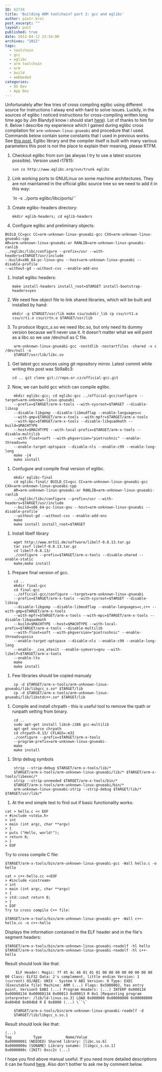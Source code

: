 ```yaml
---
ID: 62734
title: 'Building ARM toolchain? part 2: gcc and eglibc'
author: piotr.krol
post_excerpt: ""
layout: post
published: true
date: 2012-04-12 23:54:00
archives: "2012"
tags:
  - toolchain
  - gcc
  - eglibc
  - arm toolchain
  - arm
  - build
  - embbeded
categories:
  - OS Dev
  - App Dev
---
```

Unfortunately after few tries of cross compiling eglibc using different source
for instructions I alway end with hard to solve issues. Luckily, in the sources
of eglibc I noticed instructions for cross-compiling written long time ago by
Jim Blandy(I know i should start [here][1]). Lot of thanks to him for it. Below
I describe my experience which I gained during eglibc cross compilation for
`arm-unknown-linux-gnueabi` and procedure that I used. Commands below contain
some constants that I used in previous works. See [this post.][2] Eglibc library
and the compiler itself is built with many various parameters this post is not
the place to explain their meaning, please RTFM.

1.  Checkout eglibc from svn (as alwyas I try to use a latest sources possible). Version used r17815:

    `svn co http://www.eglibc.org/svn/trunk eglibc`


1.  Link working ports to GNU/Linux on some machine architectures. They are not maintained in the official glibc source tree so we need to add it in this way:

    `ln -s ../ports eglibc/libc/ports/``


1.  Create eglibc-headers directory:

    `mkdir eglib-headers; cd eglib-headers`


1.  Configure eglibc and preliminary objects:

```
BUILD_CC=gcc CC=arm-unknown-linux-gnueabi-gcc CXX=arm-unknown-linux-gnueabi-cpp
AR=arm-unknown-linux-gnueabi-ar RANLIB=arm-unknown-linux-gnueabi-ranlib
../eglibc/libc/configure --prefix=/usr --with-headers=$TARGET/usr/include
--build=x86_64-pc-linux-gnu --host=arm-unknown-linux-gnueabi --disable-profile
--without-gd --without-cvs --enable-add-ons
```

1.  Install eglibc headers:

    `make install-headers install_root=$TARGET install-bootstrap-headers=yes`


1.  We need few object file to link shared libraries, which will be built and installed by hand:

    `mkdir -p $TARGET/usr/lib make csu/subdir_lib cp csu/crt1.o csu/crti.o csu/crtn.o $TARGET/usr/lib`


1.  To produce libgcc_s.so we need libc.so, but only need its dummy version because we'll never use it. It doesn't matter what we will point as a libc.so we use /dev/null as C file.

```
    arm-unknown-linux-gnueabi-gcc -nostdlib -nostartfiles -shared -x c /dev/null -o
    $TARGET/usr/lib/libc.so
```

1.  Get latest gcc sources using git repository mirror. Latest commit while writing this post was 5b9a8c3:

    `cd .. git clone git://repo.or.cz/official-gcc.git`


1.  Now, we can build gcc which can compile eglibc.

```
    mkdir eglibc-gcc; cd eglibc-gcc ../official-gcc/configure --target=arm-unknown-linux-gnueabi
    --prefix=$TARGET/arm-x-tools --with-sysroot=$TARGET --disable-libssp
    --disable-libgomp --disable-libmudflap --enable-languages=c
    --with-gmp=$TARGET/arm-x-tools --with-mpfr=$TARGET/arm-x-tools
    --with-mpc=$TARGET/arm-x-tools --disable-libquadmath --build=$MACHTYPE
    --host=$MACHTYPE --with-local-prefix=$TARGET/arm-x-tools --disable-multilib
    --with-float=soft --with-pkgversion="pietrushnic" --enable-threads=no
    --enable-target-optspace --disable-nls --enable-c99 --enable-long-long
    make -j4
    make install
```

1.  Confugure and compile final version of eglibc.

```
    mkdir eglibc-final
    cd eglibc-final/ BUILD_CC=gcc CC=arm-unknown-linux-gnueabi-gcc CXX=arm-unknown-linux-gnueabi-cpp
    AR=arm-unknown-linux-gnueabi-ar RANLIB=arm-unknown-linux-gnueabi-ranlib
    ../eglibc/libc/configure --prefix=/usr --with-headers=$TARGET/usr/include
    --build=x86_64-pc-linux-gnu --host=arm-unknown-linux-gnueabi --disable-profile
    --without-gd --without-cvs --enable-add-ons
    make
    make install install_root=$TARGET
```

1.  Install libelf library

```
    wget http://www.mr511.de/software/libelf-0.8.13.tar.gz
    tar zxvf libelf-0.8.13.tar.gz
    cd libelf-0.8.13/
    ./configure --prefix=$TARGET/arm-x-tools --disable-shared --enable-static
    make;make install
```

1.  Prepare final version of gcc.

```
    cd ..
    mkdir final-gcc
    cd final-gcc
    ../official-gcc/configure --target=arm-unknown-linux-gnueabi
    --prefix=$TARGET/arm-x-tools --with-sysroot=$TARGET --disable-libssp
    --disable-libgomp --disable-libmudflap --enable-languages=c,c++ --with-gmp=$TARGET/arm-x-tools
    --with-mpfr=$TARGET/arm-x-tools --with-mpc=$TARGET/arm-x-tools --disable-libquadmath
    --build=$MACHTYPE --host=$MACHTYPE --with-local-prefix=$TARGET/arm-x-tools --disable-multilib
    --with-float=soft --with-pkgversion="pietrushnic" --enable-threads=posix
    --enable-target-optspace --disable-nls --enable-c99 --enable-long-long
    --enable-__cxa_atexit --enable-symvers=gnu --with-libelf=$TARGET/arm-x-tools
    --enable-lto
    make
    make install
```

1.  Few libraries should be copied manualy

```
    cp -d $TARGET/arm-x-tools/arm-unknown-linux-gnueabi/lib/libgcc_s.so* $TARGET/lib
    cp -d $TARGET/arm-x-tools/arm-unknown-linux-gnueabi/lib/libstdc++.so* $TARGET/lib
```

1.  Compile and install chrpath - this is useful tool to remove the rpath or runpath setting from binary.

```
    cd ..
    sudo apt-get install libc6-i386 gcc-multilib
    apt-get source chrpath
    cd chrpath-0.13/ CFLAGS=-m32
    ./configure --prefix=$TARGET/arm-x-tools
    --program-prefix=arm-unknown-linux-gnueabi-
    make
    make install
```

1.  Strip debug symbols

```
    strip --strip-debug $TARGET/arm-x-tools/lib/*
    $TARGET/arm-x-tools/arm-unknown-linux-gnueabi/lib/* $TARGET/arm-x-tools/libexec/*
    strip --strip-unneeded $TARGET/arm-x-tools/bin/*
    $TARGET/arm-x-tools/arm-unknown-linux-gnueabi/bin/*
    arm-unknown-linux-gnueabi-strip --strip-debug $TARGET/lib/* $TARGET/usr/lib/*
```

1.  At the end simple test to find out if basic functionality works:

<pre><code class="c">cat &gt; hello.c &lt;&lt; EOF
&gt; #include &lt;stdio.h&gt;
&gt; int
&gt; main (int argc, char **argv)
&gt; {
&gt; puts ("Hello, world!");
&gt; return 0;
&gt; }
&gt; EOF
</code></pre>


Try to cross compile C file:

`$TARGET/arm-x-tools/bin/arm-unknown-linux-gnueabi-gcc -Wall hello.c -o hello`


<pre><code class="cpp">cat &gt; c++-hello.cc &lt;&lt;EOF
&gt; #include &lt;iostream&gt;
&gt; int
&gt; main (int argc, char **argv)
&gt; {
&gt; std::cout return 0;
&gt; }
&gt; EOF
Try to cross compile C++ file:
</code></pre>

`$TARGET/arm-x-tools/bin/arm-unknown-linux-gnueabi-g++ -Wall c++-hello.cc -o c++-hello`

Displays the information contained in the ELF header and in the file's segment headers:

`$TARGET/arm-x-tools/bin/arm-unknown-linux-gnueabi-readelf -hl hello $TARGET/arm-x-tools/bin/arm-unknown-linux-gnueabi-readelf -hl c++-hello`

Result should look like that:

```
     ELF Header: Magic: 7f 45 4c 46 01 01 01 00 00 00 00 00 00 00 00 00 Class: ELF32 Data: 2's complement, little endian Version: 1 (current) OS/ABI: UNIX - System V ABI Version: 0 Type: EXEC (Executable file) Machine: ARM (...) Flags: 0x5000002, has entry point, Version5 EABI (...) Program Headers: (...) INTERP 0x000134 0x00008134 0x00008134 0x00013 0x00013 R 0x1 [Requesting program interpreter: /lib/ld-linux.so.3] LOAD 0x000000 0x00008000 0x00008000 0x004b8 0x004b8 R E 0x8000 (...) \``\`
```

```
    $TARGET/arm-x-tools/bin/arm-unknown-linux-gnueabi-readelf -d
    $TARGET/lib/libgcc_s.so.1
```

Result should look like that:

    (...)
    Tag          Type           Name/Value
    0x00000001 (NEEDED) Shared library: [libc.so.6]
    0x0000000e (SONAME) Library soname: [libgcc_s.so.1]
    0x0000000c (INIT) 0xcc2c (...)

I hope you find above manual useful. If you need more detailed descriptions it
can be found [here][3]. Also don't bother to ask me by comment below.

 [1]: http://www.eglibc.org/cgi-bin/viewvc.cgi/trunk/libc/EGLIBC.cross-building?revision=2037&view=markup
 [2]: /2012/03/20/building-arm-toolchain-part-1-libs-and
 [3]: http://www.eglibc.org/cgi-bin/viewvc.cgi/trunk/libc/EGLIBC.cross-building?view=markup
